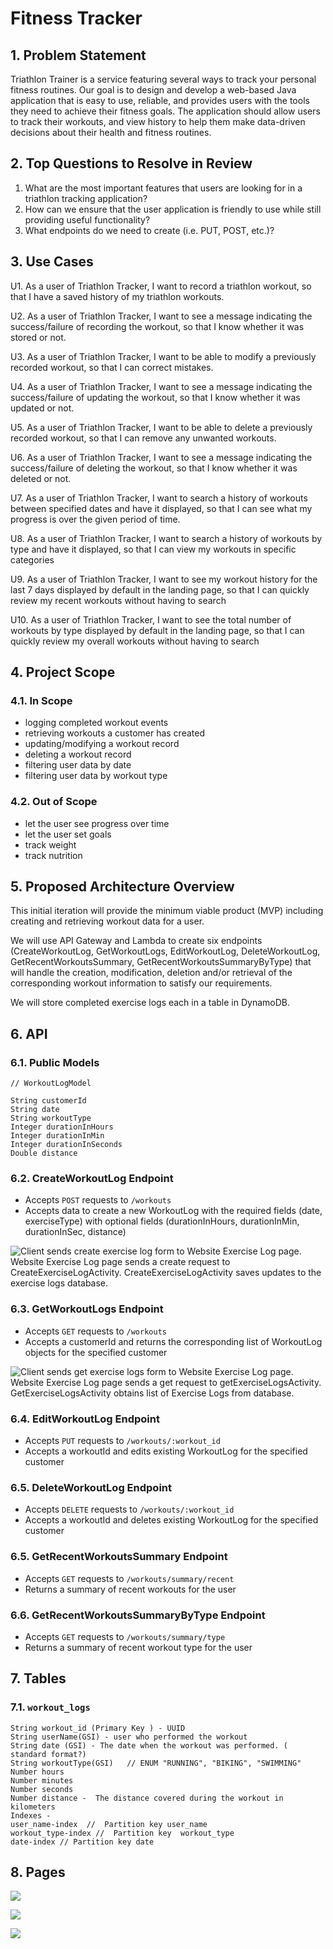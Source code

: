 # Fitness Tracker

## 1. Problem Statement

Triathlon Trainer is a service featuring several ways to track your personal fitness routines. Our goal is to design and develop a web-based Java application that is easy to use, reliable, and provides users with the tools they need to achieve their fitness goals. The application should allow users to track their workouts, and view history to help them make data-driven decisions about their health and fitness routines.

## 2. Top Questions to Resolve in Review

1. What are the most important features that users are looking for in a triathlon tracking application?
2. How can we ensure that the user application is friendly to use while still providing useful functionality?
3. What endpoints do we need to create (i.e. PUT, POST, etc.)?

## 3. Use Cases

U1. As a user of Triathlon Tracker, I want to record a triathlon workout, so that I have a saved history of my triathlon workouts.

U2. As a user of Triathlon Tracker, I want to see a message indicating the success/failure of recording the workout, so that I know whether it was stored or not.

U3. As a user of Triathlon Tracker, I want to be able to modify a previously recorded workout, so that I can correct mistakes.

U4. As a user of Triathlon Tracker, I want to see a message indicating the success/failure of updating the workout, so that I know whether it was updated or not.

U5. As a user of Triathlon Tracker, I want to be able to delete a previously recorded workout, so that I can remove any unwanted workouts.

U6. As a user of Triathlon Tracker, I want to see a message indicating the success/failure of deleting the workout, so that I know whether it was deleted or not.

U7. As a user of Triathlon Tracker, I want to search a history of workouts between specified dates and have it displayed, so that I can see what my progress is over the given period of time.

U8. As a user of Triathlon Tracker, I want to search a history of workouts by type and have it displayed, so that I can view my workouts in specific categories

U9. As a user of Triathlon Tracker, I want to see my workout history for the last 7 days displayed by default in the landing page, so that I can quickly review my recent workouts without having to search

U10. As a user of Triathlon Tracker, I want to see the total number of workouts by type displayed by default in the landing page, so that I can quickly review my overall workouts without having to search

## 4. Project Scope

### 4.1. In Scope

* logging completed workout events 
* retrieving workouts a customer has created
* updating/modifying a workout record
* deleting a workout record
* filtering user data by date 
* filtering user data by workout type

### 4.2. Out of Scope

* let the user see progress over time
* let the user set goals 
* track weight 
* track nutrition

## 5. Proposed Architecture Overview

This initial iteration will provide the minimum viable product (MVP) including creating and retrieving workout data for a user.

We will use API Gateway and Lambda to create six endpoints (CreateWorkoutLog, GetWorkoutLogs, EditWorkoutLog, DeleteWorkoutLog, GetRecentWorkoutsSummary, GetRecentWorkoutsSummaryByType) that will handle the creation, modification, deletion and/or retrieval of the corresponding workout information to satisfy our requirements.

We will store completed exercise logs each in a table in DynamoDB.

## 6. API

### 6.1. Public Models

```
// WorkoutLogModel

String customerId
String date  
String workoutType
Integer durationInHours
Integer durationInMin
Integer durationInSeconds
Double distance
```

### 6.2. CreateWorkoutLog Endpoint

* Accepts `POST` requests to `/workouts`
* Accepts data to create a new WorkoutLog with the required fields (date, exerciseType) with optional fields (durationInHours, durationInMin, durationInSec, distance)

![Client sends create exercise log form to Website Exercise Log page. Website
Exercise Log page sends a create request to CreateExerciseLogActivity.
CreateExerciseLogActivity saves updates to the exercise logs
database.](images/design_document/CreateExerciseLogSD.png)

### 6.3. GetWorkoutLogs Endpoint

* Accepts `GET` requests to `/workouts`
* Accepts a customerId and returns the corresponding list of WorkoutLog objects for the specified customer

![Client sends get exercise logs form to Website Exercise Log page. Website
Exercise Log page sends a get request to getExerciseLogsActivity.
GetExerciseLogsActivity obtains list of Exercise Logs from
database.](images/design_document/GetExerciseLogsSD.png)

### 6.4. EditWorkoutLog Endpoint

* Accepts `PUT` requests to `/workouts/:workout_id`
* Accepts a workoutId and edits existing WorkoutLog for the specified customer

### 6.5. DeleteWorkoutLog Endpoint

* Accepts `DELETE` requests to `/workouts/:workout_id`
* Accepts a workoutId and deletes existing WorkoutLog for the specified customer

### 6.5. GetRecentWorkoutsSummary Endpoint

* Accepts `GET` requests to `/workouts/summary/recent`
* Returns a summary of recent workouts for the user

### 6.6. GetRecentWorkoutsSummaryByType Endpoint

* Accepts `GET` requests to `/workouts/summary/type`
* Returns a summary of recent workout type for the user

## 7. Tables

### 7.1. `workout_logs`

```
String workout_id (Primary Key ) - UUID
String userName(GSI) - user who performed the workout
String date (GSI) - The date when the workout was performed. ( standard format?)
String workoutType(GSI)   // ENUM "RUNNING", "BIKING", "SWIMMING"
Number hours
Number minutes
Number seconds
Number distance -  The distance covered during the workout in kilometers
Indexes -
user_name-index  //  Partition key user_name
workout_type-index //  Partition key  workout_type
date-index // Partition key date
```

## 8. Pages

![](images/design_document/front_end_workflow.png)

![](images/design_document/dashboard_overview_page.jpg)

![](images/design_document/add_workout_page.png)
